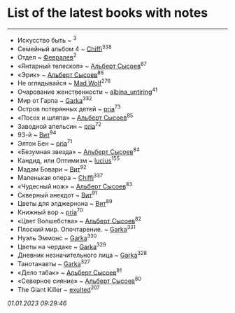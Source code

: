 # List of the latest books with notes
---

* Искусство быть ~ [](users/106/106915386474260202605-google)<sup>3</sup>
* Семейный альбом 4 ~ [Chiffi](users/105/105831994080785626680-google)<sup>338</sup>
* Отдел ~ [Февралев](users/100/100447278595804083446-google)<sup>2</sup>
* «Янтарный телескоп» ~ [Альберт Сысоев](users/474/47446642-vkontakte)<sup>87</sup>
* «Эрик» ~ [Альберт Сысоев](users/474/47446642-vkontakte)<sup>86</sup>
* Не оглядывайся ~ [Mad Wolf](users/947/94738840-vkontakte)<sup>276</sup>
* Очарование женственности ~ [albina_untiring](users/257/2579695-vkontakte)<sup>41</sup>
* Мир от Гарпа ~ [Garka](users/115/115753719718250012620-google)<sup>332</sup>
* Остров потерянных детей ~ [pria](users/128/128917939-vkontakte)<sup>73</sup>
* «Посох и шляпа» ~ [Альберт Сысоев](users/474/47446642-vkontakte)<sup>85</sup>
* Заводной апельсин ~ [pria](users/128/128917939-vkontakte)<sup>72</sup>
* 93-й ~ [Вит](users/300/300273923-vkontakte)<sup>94</sup>
* Элтон Бен ~ [pria](users/128/128917939-vkontakte)<sup>71</sup>
* «Безумная звезда» ~ [Альберт Сысоев](users/474/47446642-vkontakte)<sup>84</sup>
* Кандид, или Оптимизм ~ [lucius](users/838/83820536-yandex)<sup>155</sup>
* Мадам Бовари ~ [Вит](users/300/300273923-vkontakte)<sup>92</sup>
* Маленькая опера ~ [Chiffi](users/105/105831994080785626680-google)<sup>337</sup>
* «Чудесный нож» ~ [Альберт Сысоев](users/474/47446642-vkontakte)<sup>83</sup>
* Скверный анекдот ~ [Вит](users/300/300273923-vkontakte)<sup>91</sup>
* Цветы для элджернона ~ [Вит](users/300/300273923-vkontakte)<sup>89</sup>
* Книжный вор ~ [pria](users/128/128917939-vkontakte)<sup>70</sup>
* «Цвет Волшебства» ~ [Альберт Сысоев](users/474/47446642-vkontakte)<sup>82</sup>
* Плоский мир. Опочтарение. ~ [Garka](users/115/115753719718250012620-google)<sup>331</sup>
* Нуэль Эммонс ~ [Garka](users/115/115753719718250012620-google)<sup>330</sup>
* Цветы на чердаке ~ [Garka](users/115/115753719718250012620-google)<sup>329</sup>
* Дневник незначительного лица ~ [Garka](users/115/115753719718250012620-google)<sup>328</sup>
* Танотанавты ~ [Garka](users/115/115753719718250012620-google)<sup>327</sup>
* «Дело табак» ~ [Альберт Сысоев](users/474/47446642-vkontakte)<sup>81</sup>
* «Северное сияние» ~ [Альберт Сысоев](users/474/47446642-vkontakte)<sup>80</sup>
* The Giant Killer ~ [exulted](users/100/100599204551896265722-google)<sup>207</sup>


_01.01.2023 09:29:46_
